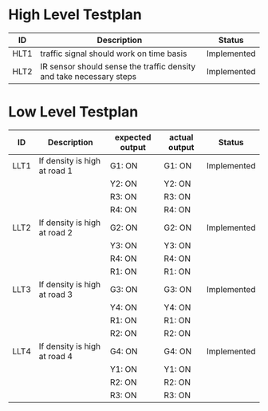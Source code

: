 # High Level Testplan
| ID | Description | Status |
|----|-------------|--------|
| HLT1|traffic signal should work on time basis|Implemented|
|HLT2|IR sensor should sense the traffic density and take necessary steps|Implemented|

# Low Level Testplan
| ID | Description | expected output | actual output | Status |
|----|-------------|---------------|----------------|----------|
|LLT1|If density is high at road 1|G1: ON|G1: ON|Implemented|
|    |                         |Y2: ON|Y2: ON|            |
|    |                         |R3: ON|R3: ON|            |
|    |                         |R4: ON|R4: ON|            |
|LLT2|If density is high at road 2|G2: ON|G2: ON|Implemented|
|    |                         |Y3: ON|Y3: ON|            |
|    |                         |R4: ON|R4: ON|            |
|    |                         |R1: ON|R1: ON|            |
|LLT3|If density is high at road 3|G3: ON|G3: ON|Implemented|
|    |                         |Y4: ON|Y4: ON|            |
|    |                         |R1: ON|R1: ON|            |
|    |                         |R2: ON|R2: ON|            |
|LLT4|If density is high at road 4|G4: ON|G4: ON|Implemented|
|    |                         |Y1: ON|Y1: ON|            |
|    |                         |R2: ON|R2: ON|            |
|    |                         |R3: ON|R3: ON|            |
